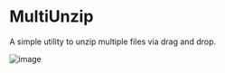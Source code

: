 # MultiUnzip
A simple utility to unzip multiple files via drag and drop.

![image](https://github.com/user-attachments/assets/7c188ebc-cf32-4a00-9ee8-0fa1443e1885)

